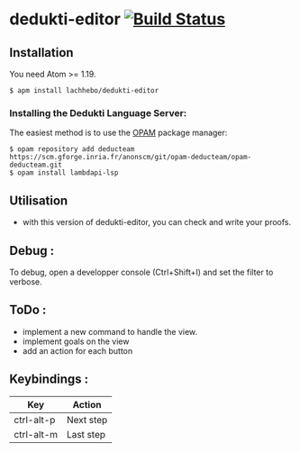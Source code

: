
# dedukti-editor [![Build Status](https://travis-ci.com/lachhebo/dedukti-editor.svg?branch=master)](https://travis-ci.com/lachhebo/dedukti-editor)


## Installation

You need Atom >= 1.19.

```
$ apm install lachhebo/dedukti-editor
```

### Installing the Dedukti Language Server:

The easiest method is to use the [OPAM](https://opam.ocaml.org/) package manager:
```
$ opam repository add deducteam https://scm.gforge.inria.fr/anonscm/git/opam-deducteam/opam-deducteam.git
$ opam install lambdapi-lsp
```


## Utilisation

- with this version of dedukti-editor, you can check and write your proofs.

## Debug :

To debug, open a developper console (Ctrl+Shift+I) and set the filter to verbose.

## ToDo :

- implement a new command to handle the view.
- implement goals on the view
- add an action for each button

## Keybindings :

| Key |  Action |
|--|--|
| ctrl-alt-p | Next step |
| ctrl-alt-m | Last step |
